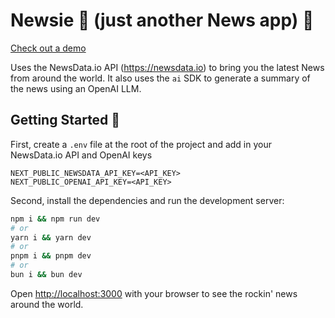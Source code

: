 # Newsie 📰 (just another News app) 🤘

[Check out a demo](https://newsie-puce.vercel.app/)

Uses the NewsData.io API (https://newsdata.io) to bring you the latest News from around the world. It also uses the `ai` SDK to generate a summary of the news using an OpenAI LLM.

## Getting Started 🚀

First, create a `.env` file at the root of the project and add in your NewsData.io API and OpenAI keys

```
NEXT_PUBLIC_NEWSDATA_API_KEY=<API_KEY>
NEXT_PUBLIC_OPENAI_API_KEY=<API_KEY>
```

Second, install the dependencies and run the development server:

```bash
npm i && npm run dev
# or
yarn i && yarn dev
# or
pnpm i && pnpm dev
# or
bun i && bun dev
```

Open [http://localhost:3000](http://localhost:3000) with your browser to see the rockin' news around the world.
